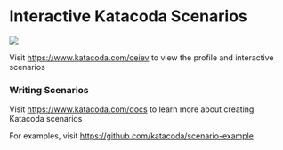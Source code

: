 # Interactive Katacoda Scenarios

[![](http://shields.katacoda.com/katacoda/ceiev/count.svg)](https://www.katacoda.com/ceiev "Get your profile on Katacoda.com")

Visit https://www.katacoda.com/ceiev to view the profile and interactive scenarios

### Writing Scenarios
Visit https://www.katacoda.com/docs to learn more about creating Katacoda scenarios

For examples, visit https://github.com/katacoda/scenario-example
